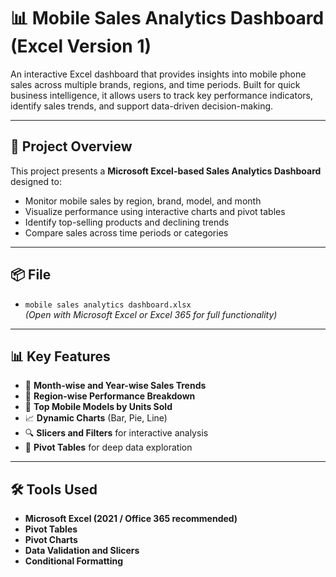 # 📊 Mobile Sales Analytics Dashboard (Excel Version 1)

An interactive Excel dashboard that provides insights into mobile phone sales across multiple brands, regions, and time periods. Built for quick business intelligence, it allows users to track key performance indicators, identify sales trends, and support data-driven decision-making.

---

## 📁 Project Overview

This project presents a **Microsoft Excel-based Sales Analytics Dashboard** designed to:
- Monitor mobile sales by region, brand, model, and month
- Visualize performance using interactive charts and pivot tables
- Identify top-selling products and declining trends
- Compare sales across time periods or categories

---

## 📦 File

- `mobile sales analytics dashboard.xlsx`  
  *(Open with Microsoft Excel or Excel 365 for full functionality)*

---

## 📊 Key Features

- 📅 **Month-wise and Year-wise Sales Trends**
- 🏬 **Region-wise Performance Breakdown**
- 📱 **Top Mobile Models by Units Sold**
- 📈 **Dynamic Charts** (Bar, Pie, Line)
- 🔍 **Slicers and Filters** for interactive analysis
- 📑 **Pivot Tables** for deep data exploration

---

## 🛠 Tools Used

- **Microsoft Excel (2021 / Office 365 recommended)**
- **Pivot Tables**
- **Pivot Charts**
- **Data Validation and Slicers**
- **Conditional Formatting**

